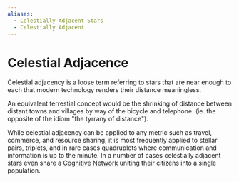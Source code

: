 ```yaml
---
aliases:
  - Celestially Adjacent Stars
  - Celestially Adjacent
---
```


# Celestial Adjacence

Celestial adjacency is a loose term referring to stars that are near enough to each that modern technology renders their distance meaningless.

An equivalent terrestial concept would be the shrinking of distance between distant towns and villages by way of the bicycle and telephone. (ie. the opposite of the idiom "the tyrrany of distance").

While celestial adjacency can be applied to any metric such as travel, commerce, and resource sharing, it is most frequently applied to stellar pairs, triplets, and in rare cases quadruplets where communication and information is up to the minute.
In a number of cases celestially adjacent stars even share a [Cognitive Network](../../Technology/network/network.md) uniting their citizens into a single population.